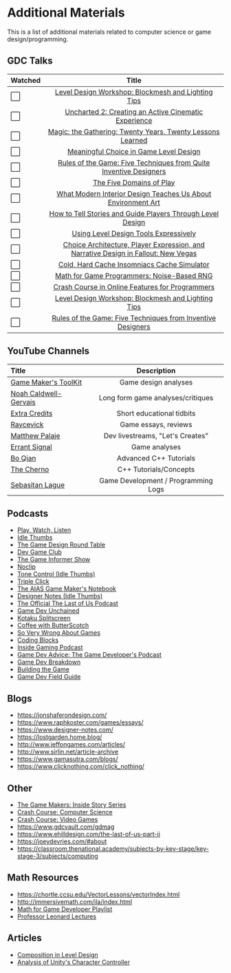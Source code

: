 # Additional Materials

This is a list of additional materials related to computer science or game design/programming.

## GDC Talks

Watched | Title
:--| :--: 
:white_large_square: | [Level Design Workshop: Blockmesh and Lighting Tips](https://www.youtube.com/watch?v=09r1B9cVEQY)
:white_large_square: | [Uncharted 2: Creating an Active Cinematic Experience](https://www.youtube.com/watch?v=lXxP6qN39wI)
:white_large_square: | [Magic: the Gathering: Twenty Years, Twenty Lessons Learned](https://www.youtube.com/watch?v=QHHg99hwQGY)
:white_large_square: | [Meaningful Choice in Game Level Design](https://www.youtube.com/watch?v=BEF4GVNzkUw)
:white_large_square: | [Rules of the Game: Five Techniques from Quite Inventive Designers](https://www.youtube.com/watch?v=d8QAVGeEj-U&feature=youtu.be&t=1667)
:white_large_square: | [The Five Domains of Play](https://www.youtube.com/watch?v=cnZ9Fx_tsE8)
:white_large_square: | [What Modern Interior Design Teaches Us About Environment Art](https://www.youtube.com/watch?v=HpjbkKjqPE8)
:white_large_square: | [How to Tell Stories and Guide Players Through Level Design](https://www.youtube.com/watch?v=9RbXTv7iNbw)
:white_large_square: | [Using Level Design Tools Expressively](https://www.youtube.com/watch?v=UwZz-GtCq1Y)
:white_large_square: | [Choice Architecture, Player Expression, and Narrative Design in Fallout: New Vegas](https://www.youtube.com/watch?v=LR4OxNfzTvU)
:white_large_square: | [Cold, Hard Cache Insomniacs Cache Simulator](https://www.youtube.com/watch?v=SZOr0m-K5PQ)
:white_large_square: | [Math for Game Programmers: Noise-Based RNG](https://www.youtube.com/watch?v=LWFzPP8ZbdU&list=WL&index=15&ab_channel=GDC)
:white_large_square: | [Crash Course in Online Features for Programmers](https://www.youtube.com/watch?v=HVpcRXVkQl0&list=WL&index=16&ab_channel=GDC)
:white_large_square: | [Level Design Workshop: Blockmesh and Lighting Tips](https://www.youtube.com/watch?v=09r1B9cVEQY&list=WL&index=17&ab_channel=GDC)
:white_large_square: | [Rules of the Game: Five Techniques from Inventive Designers](https://www.youtube.com/watch?v=d8QAVGeEj-U&list=WL&index=19&ab_channel=GDC)

## YouTube Channels

Title | Description
:-- | :--: 
[Game Maker's ToolKit](https://www.youtube.com/c/MarkBrownGMT/featured) | Game design analyses
[Noah Caldwell-Gervais](https://www.youtube.com/user/broadcaststsatic) | Long form game analyses/critiques
[Extra Credits](https://www.youtube.com/extracredits/featured) | Short educational tidbits
[Raycevick](https://www.youtube.com/c/Raycevick/videos) | Game essays, reviews
[Matthew Palaje](https://www.youtube.com/c/MatthewPalaje/videos) | Dev livestreams, "Let's Creates"
[Errant Signal](https://www.youtube.com/c/ErrantSignal/featured) | Game analyses
[Bo Qian](https://www.youtube.com/user/BoQianTheProgrammer/playlists) | Advanced C++ Tutorials
[The Cherno](https://www.youtube.com/playlist?list=PLlrATfBNZ98dudnM48yfGUldqGD0S4FFb) | C++ Tutorials/Concepts
[Sebasitan Lague](https://www.youtube.com/c/SebastianLague/videos) | Game Development / Programming Logs


## Podcasts
- [Play, Watch, Listen](https://podcasts.apple.com/us/podcast/play-watch-listen/id1492391341)
- [Idle Thumbs](https://podcasts.apple.com/us/podcast/idle-thumbs/id293436552)
- [The Game Design Round Table](https://podcasts.apple.com/us/podcast/the-game-design-round-table/id578641256)
- [Dev Game Club](https://podcasts.apple.com/us/podcast/dev-game-club/id1090136163)
- [The Game Informer Show](https://podcasts.apple.com/us/podcast/the-game-informer-show/id335246945)
- [Noclip](https://podcasts.apple.com/us/podcast/noclip/id1385062988)
- [Tone Control (Idle Thumbs)](https://podcasts.apple.com/us/podcast/tone-control/id730148800)
- [Triple Click](https://podcasts.apple.com/us/podcast/triple-click/id1507834679)
- [The AIAS Game Maker's Notebook](https://podcasts.apple.com/us/podcast/the-aias-game-makers-notebook/id1313004515)
- [Designer Notes (Idle Thumbs)](https://podcasts.apple.com/us/podcast/designer-notes/id935345158)
- [The Official The Last of Us Podcast](https://podcasts.apple.com/us/podcast/the-official-the-last-of-us-podcast/id1514792212)
- [Game Dev Unchained](https://podcasts.apple.com/us/podcast/game-dev-unchained/id1043547750)
- [Kotaku Splitscreen](https://podcasts.apple.com/ca/podcast/kotaku-splitscreen/id1039413502)
- [Coffee with ButterScotch](https://podcasts.apple.com/us/podcast/coffee-with-butterscotch-a-game-dev-comedy-podcast/id981361117)
- [So Very Wrong About Games](https://podcasts.apple.com/us/podcast/so-very-wrong-about-games/id1316809169)
- [Coding Blocks](https://podcasts.apple.com/us/podcast/coding-blocks/id769189585)
- [Inside Gaming Podcast](https://podcasts.apple.com/us/podcast/inside-gaming-podcast/id1498840921)
- [Game Dev Advice: The Game Developer's Podcast](https://podcasts.apple.com/us/podcast/game-dev-advice-the-game-developers-podcast/id1450096263)
- [Game Dev Breakdown](https://podcasts.apple.com/us/podcast/gamedev-breakdown/id1262767515)
- [Building the Game](https://podcasts.apple.com/us/podcast/building-the-game/id533274562)
- [Game Dev Field Guide](https://podcasts.apple.com/us/podcast/game-dev-field-guide/id1501991718)


## Blogs
- https://jonshaferondesign.com/
- https://www.raphkoster.com/games/essays/
- https://www.designer-notes.com/
- https://lostgarden.home.blog/
- http://www.jeffongames.com/articles/
- http://www.sirlin.net/article-archive
- https://www.gamasutra.com/blogs/
- https://www.clicknothing.com/click_nothing/

## Other
- [The Game Makers: Inside Story Series](https://www.youtube.com/watch?v=BQbQShqqx_k)
- [Crash Course: Computer Science](https://www.youtube.com/playlist?list=PLH2l6uzC4UEW0s7-KewFLBC1D0l6XRfye)
- [Crash Course: Video Games](https://www.youtube.com/watch?v=FVTNtlq3-44&list=PLH2l6uzC4UEWaxXuH9MRuhcylnsyzjgmQ&ab_channel=CrashCourse)
- https://www.gdcvault.com/gdmag
- https://www.ehilldesign.com/the-last-of-us-part-ii
- https://joeydevries.com/#about
- https://classroom.thenational.academy/subjects-by-key-stage/key-stage-3/subjects/computing

## Math Resources
- https://chortle.ccsu.edu/VectorLessons/vectorIndex.html
- http://immersivemath.com/ila/index.html
- [Math for Game Developer Playlist](https://www.youtube.com/playlist?list=PLW3Zl3wyJwWOpdhYedlD-yCB7WQoHf-My)
- [Professor Leonard Lectures](https://www.youtube.com/c/ProfessorLeonard/videos)

## Articles
- [Composition in Level Design](http://level-design.org/?page_id=2274)
- [Analysis of Unity's Character Controller](https://roystanross.wordpress.com/2014/05/07/custom-character-controller-in-unity-part-1-collision-resolution/)
